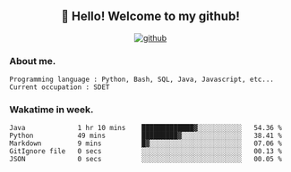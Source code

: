 <h2 align="center">👋 Hello! Welcome to my github! </h2>
<p align="center">
  <a href="https://github.com/usergwen"><img src="https://img.shields.io/badge/GitHub-24292e" alt="github"></a>
</p>

### About me.

```Plain Text
Programming language : Python, Bash, SQL, Java, Javascript, etc...
Current occupation : SDET
```
### Wakatime in week.

<!--START_SECTION:waka-->

```text
Java             1 hr 10 mins    █████████████▓░░░░░░░░░░░   54.36 %
Python           49 mins         █████████▓░░░░░░░░░░░░░░░   38.41 %
Markdown         9 mins          █▓░░░░░░░░░░░░░░░░░░░░░░░   07.06 %
GitIgnore file   0 secs          ░░░░░░░░░░░░░░░░░░░░░░░░░   00.13 %
JSON             0 secs          ░░░░░░░░░░░░░░░░░░░░░░░░░   00.05 %
```

<!--END_SECTION:waka-->
